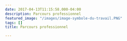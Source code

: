 ```yaml
---
date: 2017-04-13T11:15:58.000-04:00
description: Parcours professionnel
featured_image: "/images/image-symbole-du-travail.PNG"
tags: []
title: Parcours professionnel

---
```

